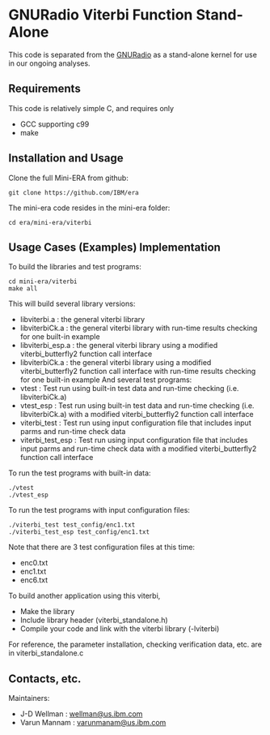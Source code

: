 # GNURadio Viterbi Function Stand-Alone

This code is separated from the <a href="https://github.com/gnuradio/gnuradio">GNURadio</a> as a stand-alone kernel for use in our ongoing analyses.

## Requirements

This code is relatively simple C, and requires only 

 - GCC supporting c99 
 - make 

## Installation and Usage

Clone the full Mini-ERA from github:

```
git clone https://github.com/IBM/era
```

The mini-era code resides in the mini-era folder:
```
cd era/mini-era/viterbi
```

## Usage Cases (Examples) Implementation

To build the libraries and test programs:
```
cd mini-era/viterbi
make all
```
This will build several library versions:
 - libviterbi.a : the general viterbi library 
 - libviterbiCk.a : the general viterbi library with run-time results checking for one built-in example
 - libviterbi_esp.a : the general viterbi library using a modified viterbi_butterfly2 function call interface
 - libviterbiCk.a : the general viterbi library using a modified viterbi_butterfly2 function call interface with run-time results checking for one built-in example
And several test programs:
 - vtest : Test run using built-in test data and run-time checking (i.e. libviterbiCk.a)
 - vtest_esp : Test run using built-in test data and run-time checking (i.e. libviterbiCk.a) with a modified viterbi_butterfly2 function call interface 
 - viterbi_test : Test run using input configuration file that includes input parms and run-time check data
 - viterbi_test_esp : Test run using input configuration file that includes input parms and run-time check data with a modified viterbi_butterfly2 function call interface 

To run the test programs with built-in data:
```
./vtest
./vtest_esp
```
To run the test programs with input configuration files:
```
./viterbi_test test_config/enc1.txt
./viterbi_test_esp test_config/enc1.txt
```
Note that there are 3 test configuration files at this time:
 - enc0.txt
 - enc1.txt
 - enc6.txt


To build another application using this viterbi, 
 - Make the library
 - Include library header (viterbi_standalone.h)
 - Compile your code and link with the viterbi library (-lviterbi)


For reference, the parameter installation, checking verification data, etc. are in viterbi_standalone.c

## Contacts, etc.

Maintainers: 
 - J-D Wellman : wellman@us.ibm.com
 - Varun Mannam : varunmanam@us.ibm.com

